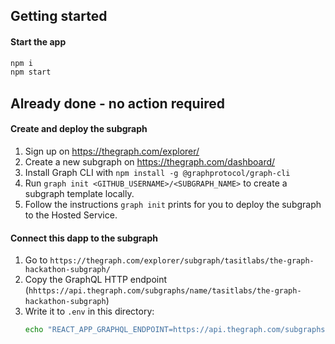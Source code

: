 ## Getting started

#### Start the app

```sh
npm i
npm start
```

## Already done - no action required

#### Create and deploy the subgraph

1. Sign up on https://thegraph.com/explorer/
2. Create a new subgraph on https://thegraph.com/dashboard/
3. Install Graph CLI with `npm install -g @graphprotocol/graph-cli`
4. Run `graph init <GITHUB_USERNAME>/<SUBGRAPH_NAME>` to create a subgraph template locally.
5. Follow the instructions `graph init` prints for you to deploy the subgraph to the Hosted Service.

#### Connect this dapp to the subgraph

1. Go to `https://thegraph.com/explorer/subgraph/tasitlabs/the-graph-hackathon-subgraph/`
2. Copy the GraphQL HTTP endpoint (`hhttps://api.thegraph.com/subgraphs/name/tasitlabs/the-graph-hackathon-subgraph`)
3. Write it to `.env` in this directory:
   ```sh
   echo "REACT_APP_GRAPHQL_ENDPOINT=https://api.thegraph.com/subgraphs/name/tasitlabs/the-graph-hackathon-subgraph" > .env
   ```
